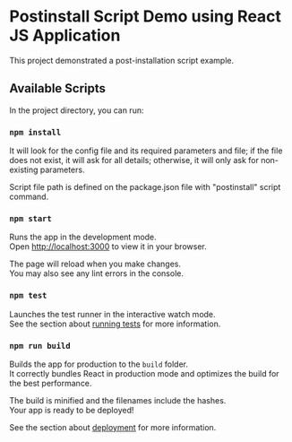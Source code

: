 # Postinstall Script Demo using React JS Application

This project demonstrated a post-installation script example. 

## Available Scripts

In the project directory, you can run:

### `npm install`

It will look for the config file and its required parameters and file; if the file does not exist, it will ask for all details; otherwise, it will only ask for non-existing parameters.

Script file path is defined on the package.json file with "postinstall" script command.

### `npm start`

Runs the app in the development mode.\
Open [http://localhost:3000](http://localhost:3000) to view it in your browser.

The page will reload when you make changes.\
You may also see any lint errors in the console.

### `npm test`

Launches the test runner in the interactive watch mode.\
See the section about [running tests](https://facebook.github.io/create-react-app/docs/running-tests) for more information.

### `npm run build`

Builds the app for production to the `build` folder.\
It correctly bundles React in production mode and optimizes the build for the best performance.

The build is minified and the filenames include the hashes.\
Your app is ready to be deployed!

See the section about [deployment](https://facebook.github.io/create-react-app/docs/deployment) for more information.


